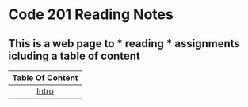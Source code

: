 # Code 201 Reading Notes

 ## This is a web page to * reading * assignments icluding a __table of content__

| Table Of Content  | 
| :-----------------: | 
 | [Intro](https://ishaqalathamneh.github.io/reading-notes/)        |  
